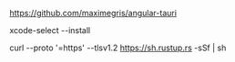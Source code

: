https://github.com/maximegris/angular-tauri


xcode-select --install

curl --proto '=https' --tlsv1.2 https://sh.rustup.rs -sSf | sh


